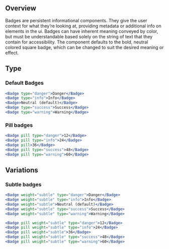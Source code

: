 ## Overview

Badges are persistent informational components. They give the user context for what they’re looking at, providing metadata or additional info on elements in the ui. Badges can have inherent meaning conveyed by color, but must be understandable based solely on the string of text that they contain for accessibility. The component defaults to the bold, neutral colored square badge, which can be changed to suit the desired meaning or effect. 

## Type

### Default Badges

```jsx
<Badge type="danger">Danger</Badge>
<Badge type="info">Info</Badge>
<Badge>Neutral (default)</Badge>
<Badge type="success">Success</Badge>
<Badge type="warning">Warning</Badge>
```

### Pill badges

```jsx
<Badge pill type="danger">12</Badge>
<Badge pill type="info">24</Badge>
<Badge pill>36</Badge>
<Badge pill type="success">48</Badge>
<Badge pill type="warning">60</Badge>
```

## Variations

### Subtle badges

```jsx
<Badge weight="subtle" type="danger">Danger</Badge>
<Badge weight="subtle" type="info">Info</Badge>
<Badge weight="subtle">Neutral (default)</Badge>
<Badge weight="subtle" type="success">Success</Badge>
<Badge weight="subtle" type="warning">Warning</Badge>
```

```jsx
<Badge pill weight="subtle" type="danger">12</Badge>
<Badge pill weight="subtle" type="info">24</Badge>
<Badge pill weight="subtle">36</Badge>
<Badge pill weight="subtle" type="success">48</Badge>
<Badge pill weight="subtle" type="warning">60</Badge>
```
